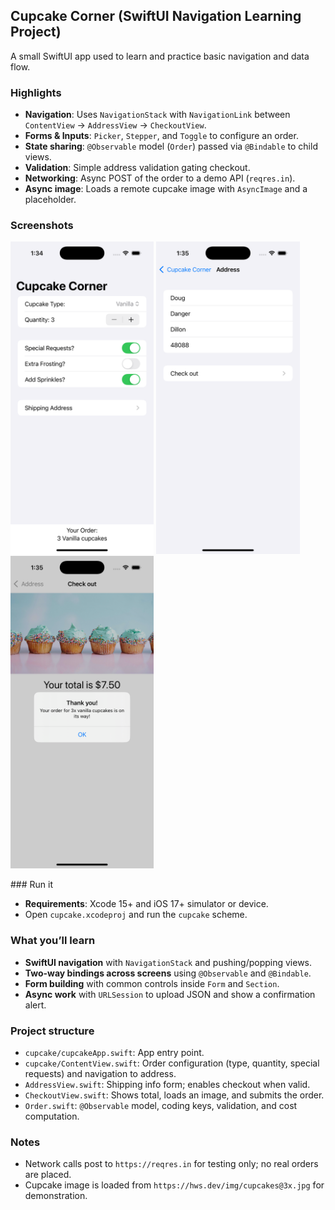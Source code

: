 ## Cupcake Corner (SwiftUI Navigation Learning Project)

A small SwiftUI app used to learn and practice basic navigation and data flow.

### Highlights

- **Navigation**: Uses `NavigationStack` with `NavigationLink` between `ContentView` → `AddressView` → `CheckoutView`.
- **Forms & Inputs**: `Picker`, `Stepper`, and `Toggle` to configure an order.
- **State sharing**: `@Observable` model (`Order`) passed via `@Bindable` to child views.
- **Validation**: Simple address validation gating checkout.
- **Networking**: Async POST of the order to a demo API (`reqres.in`).
- **Async image**: Loads a remote cupcake image with `AsyncImage` and a placeholder.

### Screenshots
<p>
  <img src="screenshots/3.png" height=500 />
  <img src="screenshots/2.png" height=500 />
  <img src="screenshots/1.png" height=500 />
</p>
### Run it

- **Requirements**: Xcode 15+ and iOS 17+ simulator or device.
- Open `cupcake.xcodeproj` and run the `cupcake` scheme.

### What you’ll learn

- **SwiftUI navigation** with `NavigationStack` and pushing/popping views.
- **Two-way bindings across screens** using `@Observable` and `@Bindable`.
- **Form building** with common controls inside `Form` and `Section`.
- **Async work** with `URLSession` to upload JSON and show a confirmation alert.

### Project structure

- `cupcake/cupcakeApp.swift`: App entry point.
- `cupcake/ContentView.swift`: Order configuration (type, quantity, special requests) and navigation to address.
- `AddressView.swift`: Shipping info form; enables checkout when valid.
- `CheckoutView.swift`: Shows total, loads an image, and submits the order.
- `Order.swift`: `@Observable` model, coding keys, validation, and cost computation.

### Notes

- Network calls post to `https://reqres.in` for testing only; no real orders are placed.
- Cupcake image is loaded from `https://hws.dev/img/cupcakes@3x.jpg` for demonstration.
